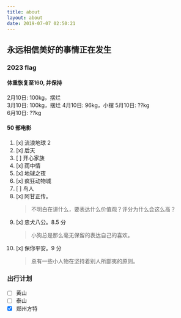 ```yaml
---
title: about
layout: about
date: 2019-07-07 02:50:21
---
```


## 永远相信美好的事情正在发生

### 2023 flag

#### 体重恢复至160, 并保持

2月10日: 100kg，摆烂  
3月10日: 100kg，摆烂
4月10日: 96kg，小摆
5月10日: ??kg  
6月10日: ??kg  

#### 50 部电影

1. [x] 流浪地球 2
2. [x] 后天
3. [ ] 开心家族
4. [x] 雨中情
5. [x] 地球之夜
6. [x] 疯狂动物城
7. [ ] 鸟人
8. [x] 阿甘正传。
    > 不明白在讲什么，要表达什么价值观？评分为什么会这么高？
9. [x] 忠犬八公。8.5 分
    > 小狗总是那么毫无保留的表达自己的喜欢。 
10. [x] 保你平安。9 分
    > 总有一些小人物在坚持着别人所鄙夷的原则。

### 出行计划
- [ ] 黄山
- [ ] 泰山
- [x] 郑州方特